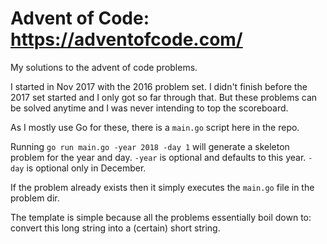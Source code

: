 # Advent of Code: https://adventofcode.com/

My solutions to the advent of code problems.

I started in Nov 2017 with the 2016 problem set. I didn't finish before the
2017 set started and I only got so far through that. But these problems can
be solved anytime and I was never intending to top the scoreboard.

As I mostly use Go for these, there is a `main.go` script here in the repo.

Running `go run main.go -year 2018 -day 1` will generate a skeleton problem
for the year and day. `-year` is optional and defaults to this year. `-day` is
optional only in December.

If the problem already exists then it simply executes the `main.go` file in the
problem dir.

The template is simple because all the problems essentially boil down to: convert
this long string into a (certain) short string.
